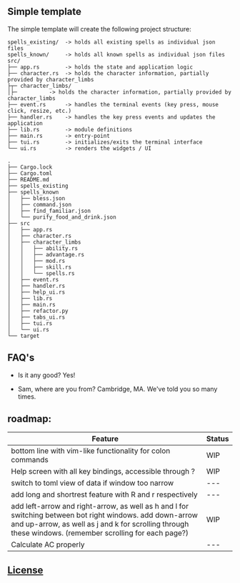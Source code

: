 ## Simple template


The simple template will create the following project structure:

```text
spells_existing/  -> holds all existing spells as individual json files
spells_known/     -> holds all known spells as individual json files
src/
├── app.rs        -> holds the state and application logic
├── character.rs  -> holds the character information, partially provided by character_limbs
├┬─ character_limbs/
│├─          -> holds the character information, partially provided by character_limbs
├── event.rs      -> handles the terminal events (key press, mouse click, resize, etc.)
├── handler.rs    -> handles the key press events and updates the application
├── lib.rs        -> module definitions
├── main.rs       -> entry-point
├── tui.rs        -> initializes/exits the terminal interface
└── ui.rs         -> renders the widgets / UI

.
├── Cargo.lock
├── Cargo.toml
├── README.md
├── spells_existing
├── spells_known
│   ├── bless.json
│   ├── command.json
│   ├── find_familiar.json
│   └── purify_food_and_drink.json
├── src
│   ├── app.rs
│   ├── character.rs
│   ├── character_limbs
│   │   ├── ability.rs
│   │   ├── advantage.rs
│   │   ├── mod.rs
│   │   ├── skill.rs
│   │   └── spells.rs
│   ├── event.rs
│   ├── handler.rs
│   ├── help_ui.rs
│   ├── lib.rs
│   ├── main.rs
│   ├── refactor.py
│   ├── tabs_ui.rs
│   ├── tui.rs
│   └── ui.rs
└── target
```

## FAQ's

- Is it any good?
  Yes!

- Sam, where are you from?
  Cambridge, MA. We've told you so many times.

## roadmap:
| Feature                                                      | Status |
| ------------------------------------------------------------ | ------ |
| bottom line with vim-like functionality for colon commands   | WIP    |
| Help screen with all key bindings, accessible through ?      | WIP    |
| switch to toml view of data if window too narrow             | ---    |
| add long and shortrest feature with R and r respectively     | ---    |
| add left-arrow and right-arrow, as well as h and l for switching between bot right windows. add down-arrow and up-arrow, as well as j and k for scrolling through these windows. (remember scrolling for each page?) | WIP    |
| Calculate AC properly                                        | ---    |

## [License](https://github.com/Theoreticallyhugo/dndui/blob/main/LICENSE.txt)
